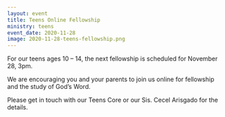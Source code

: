 ```yaml
---
layout: event
title: Teens Online Fellowship
ministry: teens
event_date: 2020-11-28
image: 2020-11-28-teens-fellowship.png
---
```


For our teens ages 10 – 14, the next fellowship is scheduled for November 28, 3pm. 

We are encouraging you and your parents to join us online for fellowship and the study of God’s Word. 

Please get in touch with our Teens Core or our Sis. Cecel Arisgado for the details.